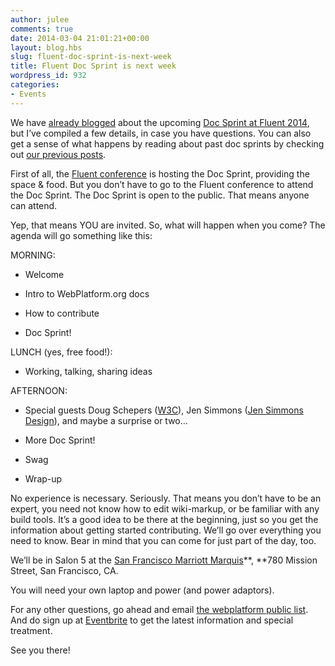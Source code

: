 ```yaml
---
author: julee
comments: true
date: 2014-03-04 21:01:21+00:00
layout: blog.hbs
slug: fluent-doc-sprint-is-next-week
title: Fluent Doc Sprint is next week
wordpress_id: 932
categories:
- Events
---
```


We have [already blogged](http://blog.webplatform.org/2014/02/fluent-2014-doc-sprint-youre-invited-too/) about the upcoming [Doc Sprint at Fluent 2014](http://fluentconf.com/fluent2014/public/schedule/detail/33084), but I’ve compiled a few details, in case you have questions. You can also get a sense of what happens by reading about past doc sprints by checking out [our previous posts](http://blog.webplatform.org/tag/doc-sprints/).

First of all, the [Fluent conference](http://fluentconf.com/fluent2014) is hosting the Doc Sprint, providing the space & food. But you don’t have to go to the Fluent conference to attend the Doc Sprint. The Doc Sprint is open to the public. That means anyone can attend.

Yep, that means YOU are invited. So, what will happen when you come? The agenda will go something like this:

MORNING:



	
  * Welcome

	
  * Intro to WebPlatform.org docs

	
  * How to contribute

	
  * Doc Sprint!


LUNCH (yes, free food!):

	
  * Working, talking, sharing ideas


AFTERNOON:

	
  * Special guests Doug Schepers ([W3C](http://fluentconf.com/fluent2014/public/schedule/speaker/152197)), Jen Simmons ([Jen Simmons Design](http://fluentconf.com/fluent2014/public/schedule/speaker/119325)), and maybe a surprise or two…

	
  * More Doc Sprint!

	
  * Swag

	
  * Wrap-up


No experience is necessary. Seriously. That means you don’t have to be an expert, you need not know how to edit wiki-markup, or be familiar with any build tools. It’s a good idea to be there at the beginning, just so you get the information about getting started contributing. We’ll go over everything you need to know. Bear in mind that you can come for just part of the day, too.

We’ll be in Salon 5 at the [San Francisco Marriott Marquis](http://fluentconf.com/fluent2014/public/content/hotel)**, **780 Mission Street, San Francisco, CA.

You will need your own laptop and power (and power adaptors).

For any other questions, go ahead and email [the webplatform public list](http://lists.w3.org/Archives/Public/public-webplatform/). And do sign up at [Eventbrite](https://www.eventbrite.com/e/webplatformorg-fluent2014-doc-sprint-tickets-9344681193) to get the latest information and special treatment.

See you there!
